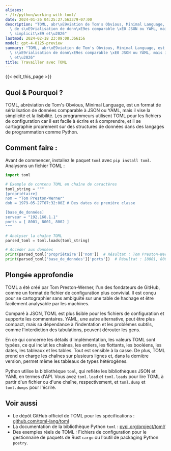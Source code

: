 ```yaml
---
aliases:
- /fr/python/working-with-toml/
date: 2024-01-26 04:25:27.563379-07:00
description: "TOML, abr\xE9viation de Tom's Obvious, Minimal Language, est un format\
  \ de s\xE9rialisation de donn\xE9es comparable \xE0 JSON ou YAML, mais il vise la\
  \ simplicit\xE9 et\u2026"
lastmod: 2024-02-18 23:09:08.366156
model: gpt-4-0125-preview
summary: "TOML, abr\xE9viation de Tom's Obvious, Minimal Language, est un format de\
  \ s\xE9rialisation de donn\xE9es comparable \xE0 JSON ou YAML, mais il vise la simplicit\xE9\
  \ et\u2026"
title: Travailler avec TOML
---
```


{{< edit_this_page >}}

## Quoi & Pourquoi ?
TOML, abréviation de Tom's Obvious, Minimal Language, est un format de sérialisation de données comparable à JSON ou YAML, mais il vise la simplicité et la lisibilité. Les programmeurs utilisent TOML pour les fichiers de configuration car il est facile à écrire et à comprendre, et il se cartographie proprement sur des structures de données dans des langages de programmation comme Python.

## Comment faire :
Avant de commencer, installez le paquet `toml` avec `pip install toml`. Analysons un fichier TOML :

```python
import toml

# Exemple de contenu TOML en chaîne de caractères
toml_string = """
[propriétaire]
nom = "Tom Preston-Werner"
dob = 1979-05-27T07:32:00Z # Des dates de première classe

[base_de_données]
serveur = "192.168.1.1"
ports = [ 8001, 8001, 8002 ]
"""

# Analyser la chaîne TOML
parsed_toml = toml.loads(toml_string)

# Accéder aux données
print(parsed_toml['propriétaire']['nom'])  # Résultat : Tom Preston-Werner
print(parsed_toml['base_de_données']['ports'])  # Résultat : [8001, 8001, 8002]
```

## Plongée approfondie
TOML a été créé par Tom Preston-Werner, l'un des fondateurs de GitHub, comme un format de fichier de configuration plus convivial. Il est conçu pour se cartographier sans ambiguïté sur une table de hachage et être facilement analysable par les machines.

Comparé à JSON, TOML est plus lisible pour les fichiers de configuration et supporte les commentaires. YAML, une autre alternative, peut être plus compact, mais sa dépendance à l'indentation et les problèmes subtils, comme l'interdiction des tabulations, peuvent dérouter les gens.

En ce qui concerne les détails d'implémentation, les valeurs TOML sont typées, ce qui inclut les chaînes, les entiers, les flottants, les booléens, les dates, les tableaux et les tables. Tout est sensible à la casse. De plus, TOML prend en charge les chaînes sur plusieurs lignes et, dans la dernière version, permet même les tableaux de types hétérogènes.

Python utilise la bibliothèque `toml`, qui reflète les bibliothèques JSON et YAML en termes d'API. Vous avez `toml.load` et `toml.loads` pour lire TOML à partir d'un fichier ou d'une chaîne, respectivement, et `toml.dump` et `toml.dumps` pour l'écrire.

## Voir aussi
- Le dépôt GitHub officiel de TOML pour les spécifications : [github.com/toml-lang/toml](https://github.com/toml-lang/toml)
- La documentation de la bibliothèque Python `toml` : [pypi.org/project/toml/](https://pypi.org/project/toml/)
- Des exemples réels de TOML : Fichiers de configuration pour le gestionnaire de paquets de Rust `cargo` ou l'outil de packaging Python `poetry`.
